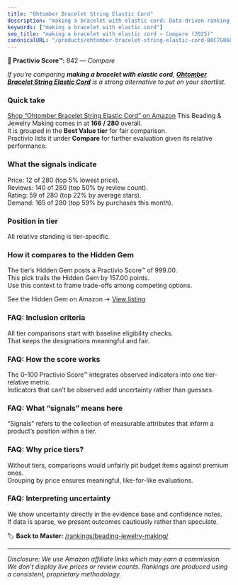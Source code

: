 ```yaml
---
title: "Ohtomber Bracelet String Elastic Cord"
description: "making a bracelet with elastic cord: Data-driven ranking using the Practivio Score™. Positioned by quality, value, demand, findability, momentum."
keywords: ["making a bracelet with elastic cord"]
seo_title: "making a bracelet with elastic cord — Compare (2025)"
canonicalURL: "/products/ohtomber-bracelet-string-elastic-cord-B0C7G868WP/"
---
```


**🛒 Practivio Score™:** 842 — _Compare_


*If you're comparing **making a bracelet with elastic cord**, **[Ohtomber Bracelet String Elastic Cord](https://www.amazon.com/dp/B0C7G868WP?tag=practivio-20)** is a strong alternative to put on your shortlist.*
### Quick take
[Shop “Ohtomber Bracelet String Elastic Cord” on Amazon](https://www.amazon.com/dp/B0C7G868WP?tag=practivio-20)
This Beading & Jewelry Making comes in at **166 / 280** overall.  
It is grouped in the **Best Value tier** for fair comparison.  
Practivio lists it under **Compare** for further evaluation given its relative performance.

### What the signals indicate
Price: 12 of 280 (top 5% lowest price).  
Reviews: 140 of 280 (top 50% by review count).  
Rating: 59 of 280 (top 22% by average stars).  
Demand: 165 of 280 (top 59% by purchases this month).

### Position in tier
All relative standing is tier-specific.

### How it compares to the Hidden Gem
The tier’s Hidden Gem posts a Practivio Score™ of 999.00.  
This pick trails the Hidden Gem by 157.00 points.  
Use this context to frame trade-offs among competing options.  

See the Hidden Gem on Amazon → [View listing](https://www.amazon.com/dp/B07D4J1MQ4?tag=practivio-20)

### FAQ: Inclusion criteria
All tier comparisons start with baseline eligibility checks.  
That keeps the designations meaningful and fair.

### FAQ: How the score works
The 0–100 Practivio Score™ integrates observed indicators into one tier-relative metric.  
Indicators that can’t be observed add uncertainty rather than guesses.

### FAQ: What “signals” means here
“Signals” refers to the collection of measurable attributes that inform a product’s position within a tier.

### FAQ: Why price tiers?
Without tiers, comparisons would unfairly pit budget items against premium ones.  
Grouping by price ensures meaningful, like-for-like evaluations.

### FAQ: Interpreting uncertainty
We show uncertainty directly in the evidence base and confidence notes.  
If data is sparse, we present outcomes cautiously rather than speculate.

<!-- Missing template for Compare/CompareWithinPriceClass -->


🏷️ **Back to Master:** [/rankings/beading-jewelry-making/](/rankings/beading-jewelry-making/)

---
_Disclosure: We use Amazon affiliate links which may earn a commission. We don’t display live prices or review counts. Rankings are produced using a consistent, proprietary methodology._
